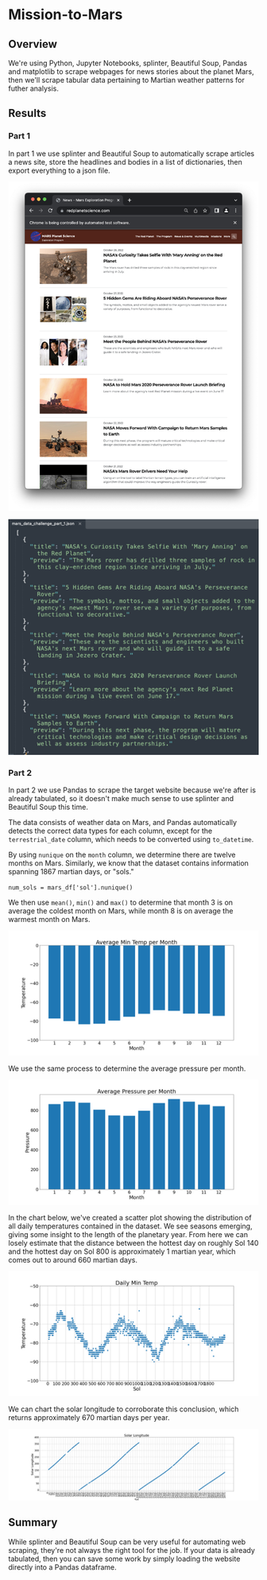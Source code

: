 # Mission-to-Mars

## Overview

We're using Python, Jupyter Notebooks, splinter, Beautiful Soup, Pandas and matplotlib to scrape webpages for news stories about the planet Mars, then we'll scrape tabular data pertaining to Martian weather patterns for futher analysis.

## Results

### Part 1

In part 1 we use splinter and Beautiful Soup to automatically scrape articles a news site, store the headlines and bodies in a list of dictionaries, then export everything to a json file.

![mars news website](https://github.com/bristlab/Mission-to-Mars/blob/main/mars_data_challenge_part_1a.png?raw=true)

![articles scraped to json file](https://github.com/bristlab/Mission-to-Mars/blob/main/mars_data_challenge_part_1b.png?raw=true)


### Part 2

In part 2 we use Pandas to scrape the target website because we're after is already tabulated, so it doesn't make much sense to use splinter and Beautiful Soup this time.

The data consists of weather data on Mars, and Pandas automatically detects the correct data types for each column, except for the `terrestrial_date` column, which needs to be converted using `to_datetime`. 

By using `nunique` on the `month` column, we determine there are twelve months on Mars. Similarly, we know that the dataset contains information spanning 1867 martian days, or "sols."

`num_sols = mars_df['sol'].nunique()`

We then use `mean()`, `min()` and `max()` to determine that month 3 is on average the coldest month on Mars, while month 8 is on average the warmest month on Mars.

![avg-monthly-min-temp](https://github.com/bristlab/Mission-to-Mars/blob/main/analysis/avg-monthly-min-temp.png?raw=true)

We use the same process to determine the average pressure per month.

![avg-monthly-pressure](https://github.com/bristlab/Mission-to-Mars/blob/main/analysis/avg-monthly-pressure.png?raw=true)

In the chart below, we've created a scatter plot showing the distribution of all daily temperatures contained in the dataset. We see seasons emerging, giving some insight to the length of the planetary year. From here we can losely estimate that the distance between the hottest day on roughly Sol 140 and the hottest day on Sol 800 is approximately 1 martian year, which comes out to around 660 martian days.

![daily-min-temp](https://github.com/bristlab/Mission-to-Mars/blob/main/analysis/daily-min-temp.png?raw=true)

We can chart the solar longitude to corroborate this conclusion, which returns approximately 670 martian days per year.

![daily-solar-longitude](https://github.com/bristlab/Mission-to-Mars/blob/main/analysis/daily-solar-longitude.png?raw=true)



## Summary


While splinter and Beautiful Soup can be very useful for automating web scraping, they're not always the right tool for the job. If your data is already tabulated, then you can save some work by simply loading the website directly into a Pandas dataframe.